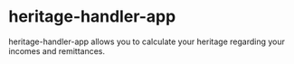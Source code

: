 # heritage-handler-app

heritage-handler-app allows you to calculate your heritage regarding your incomes and remittances.